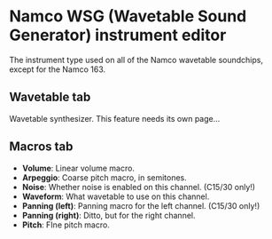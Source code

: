 # Namco WSG (Wavetable Sound Generator) instrument editor

The instrument type used on all of the Namco wavetable soundchips, except for the Namco 163.

## Wavetable tab
Wavetable synthesizer. This feature needs its own page...

## Macros tab
- **Volume**: Linear volume macro.
- **Arpeggio**: Coarse pitch macro, in semitones.
- **Noise**: Whether noise is enabled on this channel. (C15/30 only!)
- **Waveform**: What wavetable to use on this channel.
- **Panning (left)**: Panning macro for the left channel. (C15/30 only!)
- **Panning (right)**: Ditto, but for the right channel.
- **Pitch**: FIne pitch macro.
